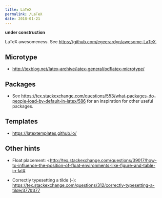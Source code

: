 ```yaml
---
title: LaTeX
permalink: /LaTeX
date: 2018-01-21
---
```


**under construction**

LaTeX awesomeness. See <https://github.com/egeerardyn/awesome-LaTeX>.

## Microtype
- <http://texblog.net/latex-archive/latex-general/pdflatex-microtype/>

## Packages
- See <https://tex.stackexchange.com/questions/553/what-packages-do-people-load-by-default-in-latex/586> for an inspiration for other useful packages.

## Templates
- <https://latextemplates.github.io/>

## Other hints
- Float placement: <http://tex.stackexchange.com/questions/39017/how-to-influence-the-position-of-float-environments-like-figure-and-table-in-lat#
>
- Correctly typesetting a tilde (`~`): <https://tex.stackexchange.com/questions/312/correctly-typesetting-a-tilde/377#377>
